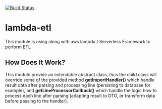 [![Build Status](https://travis-ci.org/naciriii/lambda-etl.svg?branch=master)](https://travis-ci.org/naciriii/lambda-etl)
# lambda-etl
This module is using along with aws lambda / Serverless Framework to perform ETL
## How Does It Work?
This module provide an extendable abstract class, thus the child class will override some of the provided method **getImportHandler()** which handle result data after parsing and processing line (persisting to database for example), and **getLineProcessorCallback()** which handle the logic how to process each line after parsing (adapting result to DTO, or transform data before passing to the handler).

